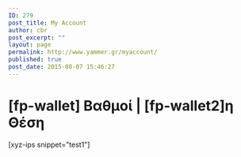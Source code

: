 ```yaml
---
ID: 279
post_title: My Account
author: cbr
post_excerpt: ""
layout: page
permalink: http://www.yammer.gr/myaccount/
published: true
post_date: 2015-08-07 15:46:27
---
```

<h1 style="text-align: left;"><strong>[fp-wallet] Βαθμοί | </strong><strong>[fp-wallet2]η Θέση</strong></h1>
[xyz-ips snippet="test1"]
<h1></h1>